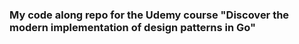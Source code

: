### My code along repo for the Udemy course "Discover the modern implementation of design patterns in Go"